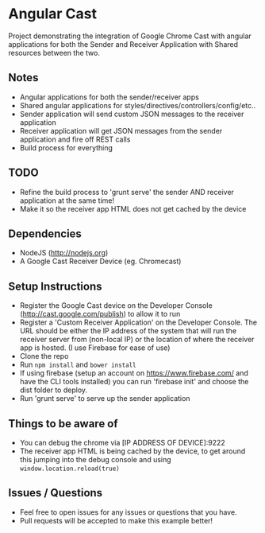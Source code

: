 # Angular Cast

Project demonstrating the integration of Google Chrome Cast with angular applications for both the Sender and Receiver Application with Shared resources between the two.

## Notes
* Angular applications for both the sender/receiver apps
* Shared angular applications for styles/directives/controllers/config/etc..
* Sender application will send custom JSON messages to the receiver application
* Receiver application will get JSON messages from the sender application and fire off REST calls
* Build process for everything

## TODO
* Refine the build process to 'grunt serve' the sender AND receiver application at the same time!
* Make it so the receiver app HTML does not get cached by the device

## Dependencies
* NodeJS (http://nodejs.org)
* A Google Cast Receiver Device (eg. Chromecast)

## Setup Instructions
* Register the Google Cast device on the Developer Console (http://cast.google.com/publish) to allow it to run
* Register a 'Custom Receiver Application' on the Developer Console. The URL should be either the IP address of the system that will run the receiver server from (non-local IP) or the location of where the receiver app is hosted. (I use Firebase for ease of use)
* Clone the repo
* Run ```npm install``` and ```bower install```
* If using firebase (setup an account on https://www.firebase.com/ and have the CLI tools installed) you can run 'firebase init' and choose the dist folder to deploy.
* Run 'grunt serve' to serve up the sender application

## Things to be aware of
* You can debug the chrome via [IP ADDRESS OF DEVICE]:9222
* The receiver app HTML is being cached by the device, to get around this jumping into the debug console and using ```window.location.reload(true)```

## Issues / Questions
* Feel free to open issues for any issues or questions that you have.
* Pull requests will be accepted to make this example better!